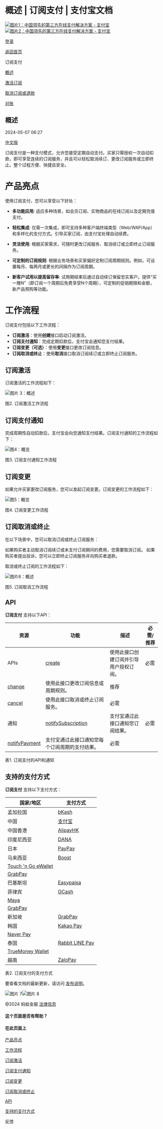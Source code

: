 概述 | 订阅支付 | 支付宝文档
==================

[![图片1：中国领先的第三方在线支付解决方案 - 支付宝](https://ac.alipay.com/storage/2024/3/26/d66c43c0-440d-4c97-9976-f2028a2c8c5e.svg)![图片2：中国领先的第三方在线支付解决方案 - 支付宝](https://ac.alipay.com/storage/2024/3/26/a48bd336-aea0-4f16-bf83-616eacbb4434.svg)](/docs/)

[登录](https://global.alipay.com/ilogin/account_login.htm?goto=https%3A%2F%2Fglobal.alipay.com%2Fdocs%2Fac%2Fsubscriptionpay_en%2Foverview)

[返回首页](../../)

订阅支付

[概述](/docs/ac/subscriptionpay_en/overview)

[激活订阅](/docs/ac/subscriptionpay_en/activation?pageVersion=9)

[取消订阅或退款](/docs/ac/subscriptionpay_en/cancel_refund)

[对账](/docs/ac/subscriptionpay_en/reconcile)

概述
----

2024-05-07 06:27

[中文版](https://global.alipay.com/docs/ac/subscriptionpay_cn)

订阅支付是一种支付模式，允许您接受定期自动支付。买家只需授权一次自动扣款，即可享受连续的订阅服务，并且可以轻松取消续订、更改订阅服务或立即终止。整个过程方便、快捷且安全。

产品亮点
==========

使用订阅支付，您可以享受以下好处：

*   **多功能应用**: 适应多种场景，如会员订阅、实物商品的在线订阅以及定期充值支付。
*   **轻松集成**: 仅需一次集成，即可支持多种客户端终端类型（Web/WAP/App）和多样化的支付方式。引导买家订阅，由支付宝处理自动续费。
*   **灵活使用**: 根据买家需求，可随时更改订阅服务、取消续订或立即终止订阅服务。
*   **可定制的订阅规则**: 根据业务场景和买家偏好定制订阅周期规则。例如，可设置每月、每两月或更长的间隔作为订阅周期。

*   **新客户试用以提高留存率**: 试用期结束后通过自动续订保留忠实客户。提供“买一赠N”（即订阅一个周期后免费享受N个周期），可定制的促销期限和金额，新产品预购等功能。

工作流程
========

订阅支付包括以下工作流程：

*   **订阅激活**：使用**创建**接口启动订阅激活。
*   **订阅支付通知**：完成定期扣款后，支付宝会通知您支付结果。
*   **订阅变更（可选）**：使用**变更**接口更改订阅信息。
*   **订阅取消或终止**：使用**取消**接口取消订阅续订或立即终止订阅服务。

订阅激活
------------

订阅激活的工作流程如下：

![图片 3：概述](https://idocs-assets.marmot-cloud.com/storage/idocs87c36dc8dac653c1/59592d8b0b42d16db8b6b484b252c17f.svg)

图2. 订阅激活工作流程

**订阅支付通知**
---------------------

完成周期性自动扣款后，支付宝会向您通知支付结果。订阅支付通知的工作流程如下：

![图4：概览](https://idocs-assets.marmot-cloud.com/storage/idocs87c36dc8dac653c1/d179963dd930b5bb9a41c3ce978b70d6.svg)

图3. 订阅支付通知工作流程

**订阅变更**
------------

如果允许买家更改订阅服务，您可以发起订阅变更。订阅变更的工作流程如下：

![图5：概览](https://idocs-assets.marmot-cloud.com/storage/idocs87c36dc8dac653c1/bcaa4452fd04e7ce5f3194630c2bcc21.svg)

图4. 订阅变更工作流程

**订阅取消或终止**
-------------------

在以下场景中，您可以取消订阅或终止订阅服务：

如果购买者主动取消订阅续订或未支付订阅期间的费用，您需要取消订阅。
如果购买者提出投诉，您可以立即终止订阅服务并向购买者退款。

取消或终止订阅的工作流程如下：

![图片6：概述](https://idocs-assets.marmot-cloud.com/storage/idocs87c36dc8dac653c1/d232f79c2d9ed9f15db38732db4b35ff.svg)

图5. 订阅取消工作流程

API
---

**订阅支付** 支持以下API：

| **资源** | **功能** | **描述** | **必需/推荐** |
| --- | --- | --- | --- |
| APIs | [create](https://global.alipay.com/docs/ac/ams/create_sub) | 使用此接口创建订阅并引导用户授权订阅。 | 必需 |
| [change](https://global.alipay.com/docs/ac/ams/change_sub) | 使用此接口更改订阅信息或周期规则。 | 推荐 |
| [cancel](https://global.alipay.com/docs/ac/ams/cancel_sub) | 使用此接口取消或终止订阅服务。 | 必需 |
| 通知 | [notifySubscription](https://global.alipay.com/docs/ac/ams/notify_sub) | 支付宝通过此接口通知您订阅结果。 | 必需 |
| [notifyPayment](https://global.alipay.com/docs/ac/ams/notify_subpayment) | 支付宝通过此接口通知您每个订阅周期的支付结果。 | 必需 |

表1. 订阅支付的API和通知

支持的支付方式
--------------

**订阅支付** 支持以下支付方式：

| **国家/地区** | **支付方式** |
| --- | --- |
| 孟加拉国 | [bKash](https://global.alipay.com/docs/ac/antomad/bkash) |
| 中国 | [支付宝](https://global.alipay.com/docs/ac/antomad/alipay) |
| 中国香港 | [AlipayHK](https://global.alipay.com/docs/ac/antomad/alipayhk) |
| 印度尼西亚 | [DANA](https://global.alipay.com/docs/ac/antomad/dana) |
| 日本 | [PayPay](https://global.alipay.com/docs/ac/antomad/paypay) |
| 马来西亚 | [Boost](https://global.alipay.com/docs/ac/antomad/boost) |
| [Touch 'n Go eWallet](https://global.alipay.com/docs/ac/antomad/touchngo) |
| [GrabPay](https://global.alipay.com/docs/ac/antomad/grabpay) |
| 巴基斯坦 | [Easypaisa](https://global.alipay.com/docs/ac/antomad/easypaisa) |
| 菲律宾 | [GCash](https://global.alipay.com/docs/ac/antomad/gcash) |
| [Maya](https://global.alipay.com/docs/ac/antomad/maya) |
| [GrabPay](https://global.alipay.com/docs/ac/antomad/grabpay) |
| 新加坡 | [GrabPay](https://global.alipay.com/docs/ac/antomad/grabpay) |
| 韩国 | [Kakao Pay](https://global.alipay.com/docs/ac/antomad/kakaopay) |
| [Naver Pay](https://global.alipay.com/docs/ac/antomad/naverpay) |
| 泰国 | [Rabbit LINE Pay](https://global.alipay.com/docs/ac/antomad/rabbitlinepay) |
| [TrueMoney Wallet](https://global.alipay.com/docs/ac/antomad/truemoney) |
| 越南 | [ZaloPay](https://global.alipay.com/docs/ac/antomad/zalopay) |

表2. 订阅支付的支付方式

要查看文档的最新更新，请访问 [发布说明](https://global.alipay.com/docs/releasenotes)。

![图片 7](https://ac.alipay.com/storage/2021/5/20/19b2c126-9442-4f16-8f20-e539b1db482a.png)![图片 8](https://ac.alipay.com/storage/2021/5/20/e9f3f154-dbf0-455f-89f0-b3d4e0c14481.png)

@2024 蚂蚁金服 [法律信息](https://global.alipay.com/docs/ac/platform/membership)

#### 这个页面是否有帮助？

#### 在此页面上

[产品亮点](#KAh4g "产品亮点")

[工作流程](#A0YZt "工作流程")

[订阅激活](#sn3xM "订阅激活")

[订阅支付通知](#I9HMK "订阅支付通知")

[订阅变更](#ZloK6 "订阅变更")

[订阅取消或终止](#yZtk1 "订阅取消或终止")

[API](#p96cY "API")

[支持的支付方式](#nAaCD "支持的支付方式")

  

反馈
